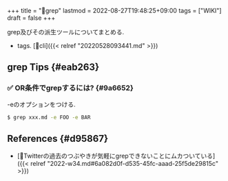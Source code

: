 +++
title = "📝grep"
lastmod = 2022-08-27T19:48:25+09:00
tags = ["WIKI"]
draft = false
+++

grep及びその派生ツールについてまとめる.

-   tags. [🔖cli]({{< relref "20220528093441.md" >}})


## grep Tips {#eab263}


### <span class="org-todo todo _">✅</span> OR条件でgrepするには? {#9a6652}

-eのオプションをつける.

```sh
$ grep xxx.md -e FOO -e BAR
```


## References {#d95867}

-   [💭Twitterの過去のつぶやきが気軽にgrepできないことにムカついている]({{< relref "2022-w34.md#6a082d0f-d535-45fc-aaad-25f5de29815c" >}})
